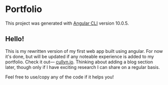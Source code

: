# Portfolio

This project was generated with [Angular CLI](https://github.com/angular/angular-cli) version 10.0.5.

## Hello!

This is my rewritten version of my first web app built using angular. For now it's done, but will be updated if any noteable experience is added to my portfolio. Check it out&mdash; [cullyn.io](https://cullyn.io). Thinking about adding a blog section later, though only if I have exciting research I can share on a regular basis.

Feel free to use/copy any of the code if it helps you!
